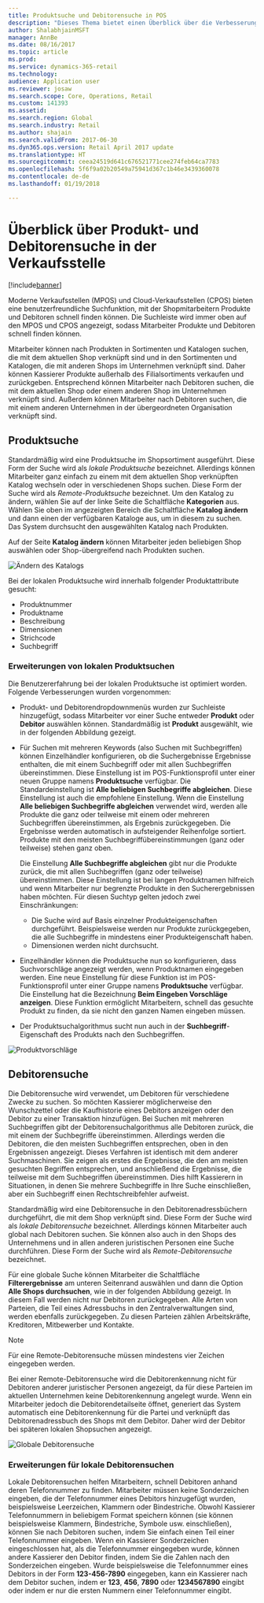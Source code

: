 ```yaml
---
title: Produktsuche und Debitorensuche in POS
description: "Dieses Thema bietet einen Überblick über die Verbesserungen der Produkt- und Debitorensuchfunktion in Dynamics 365 for Retail."
author: ShalabhjainMSFT
manager: AnnBe
ms.date: 08/16/2017
ms.topic: article
ms.prod: 
ms.service: dynamics-365-retail
ms.technology: 
audience: Application user
ms.reviewer: josaw
ms.search.scope: Core, Operations, Retail
ms.custom: 141393
ms.assetid: 
ms.search.region: Global
ms.search.industry: Retail
ms.author: shajain
ms.search.validFrom: 2017-06-30
ms.dyn365.ops.version: Retail April 2017 update
ms.translationtype: HT
ms.sourcegitcommit: ceea24519d641c676521771cee274feb64ca7783
ms.openlocfilehash: 5f6f9a02b20549a75941d367c1b46e3439360078
ms.contentlocale: de-de
ms.lasthandoff: 01/19/2018

---
```


# <a name="overview-of-product-and-customer-search-in-point-of-sale"></a>Überblick über Produkt- und Debitorensuche in der Verkaufsstelle

[!include[banner](includes/banner.md)]

Moderne Verkaufsstellen (MPOS) und Cloud-Verkaufsstellen (CPOS) bieten eine benutzerfreundliche Suchfunktion, mit der Shopmitarbeitern Produkte und Debitoren schnell finden können. Die Suchleiste wird immer oben auf den MPOS und CPOS angezeigt, sodass Mitarbeiter Produkte und Debitoren schnell finden können.

Mitarbeiter können nach Produkten in Sortimenten und Katalogen suchen, die mit dem aktuellen Shop verknüpft sind und in den Sortimenten und Katalogen, die mit anderen Shops im Unternehmen verknüpft sind. Daher können Kassierer Produkte außerhalb des Filialsortiments verkaufen und zurückgeben. Entsprechend können Mitarbeiter nach Debitoren suchen, die mit dem aktuellen Shop oder einem anderen Shop im Unternehmen verknüpft sind. Außerdem können Mitarbeiter nach Debitoren suchen, die mit einem anderen Unternehmen in der übergeordneten Organisation verknüpft sind.

## <a name="product-search"></a>Produktsuche 

Standardmäßig wird eine Produktsuche im Shopsortiment ausgeführt. Diese Form der Suche wird als *lokale Produktsuche* bezeichnet. Allerdings können Mitarbeiter ganz einfach zu einem mit dem aktuellen Shop verknüpften Katalog wechseln oder in verschiedenen Shops suchen. Diese Form der Suche wird als *Remote-Produktsuche* bezeichnet. Um den Katalog zu ändern, wählen Sie auf der linke Seite die Schaltfläche **Kategorien** aus. Wählen Sie oben im angezeigten Bereich die Schaltfläche **Katalog ändern** und dann einen der verfügbaren Kataloge aus, um in diesem zu suchen. Das System durchsucht den ausgewählten Katalog nach Produkten.

Auf der Seite **Katalog ändern** können Mitarbeiter jeden beliebigen Shop auswählen oder Shop-übergreifend nach Produkten suchen.

![Ändern des Katalogs](./media/Changecatalog.png "Ändern des Katalogs")
 
Bei der lokalen Produktsuche wird innerhalb folgender Produktattribute gesucht:

- Produktnummer
- Produktname
- Beschreibung
- Dimensionen
- Strichcode
- Suchbegriff

### <a name="enhancements-to-local-product-searches"></a>Erweiterungen von lokalen Produktsuchen

Die Benutzererfahrung bei der lokalen Produktsuche ist optimiert worden. Folgende Verbesserungen wurden vorgenommen:

- Produkt- und Debitorendropdownmenüs wurden zur Suchleiste hinzugefügt, sodass Mitarbeiter vor einer Suche entweder **Produkt** oder **Debitor** auswählen können. Standardmäßig ist **Produkt** ausgewählt, wie in der folgenden Abbildung gezeigt.
- Für Suchen mit mehreren Keywords (also Suchen mit Suchbegriffen) können Einzelhändler konfigurieren, ob die Suchergebnisse Ergebnisse enthalten, die mit einem Suchbegriff oder mit allen Suchbegriffen übereinstimmen. Diese Einstellung ist im POS-Funktionsprofil unter einer neuen Gruppe namens **Produktsuche** verfügbar. Die Standardeinstellung ist **Alle beliebigen Suchbegriffe abgleichen**. Diese Einstellung ist auch die empfohlene Einstellung. Wenn die Einstellung **Alle beliebigen Suchbegriffe abgleichen** verwendet wird, werden alle Produkte die ganz oder teilweise mit einem oder mehreren Suchbegriffen übereinstimmen, als Ergebnis zurückgegeben. Die Ergebnisse werden automatisch in aufsteigender Reihenfolge sortiert. Produkte mit den meisten Suchbegriffübereinstimmungen (ganz oder teilweise) stehen ganz oben.

    Die Einstellung **Alle Suchbegriffe abgleichen** gibt nur die Produkte zurück, die mit allen Suchbegriffen (ganz oder teilweise) übereinstimmen. Diese Einstellung ist bei langen Produktnamen hilfreich und wenn Mitarbeiter nur begrenzte Produkte in den Sucherergebnissen haben möchten. Für diesen Suchtyp gelten jedoch zwei Einschränkungen:

    - Die Suche wird auf Basis einzelner Produkteigenschaften durchgeführt. Beispielsweise werden nur Produkte zurückgegeben, die alle Suchbegriffe in mindestens einer Produkteigenschaft haben.
    - Dimensionen werden nicht durchsucht.

- Einzelhändler können die Produktsuche nun so konfigurieren, dass Suchvorschläge angezeigt werden, wenn Produktnamen eingegeben werden. Eine neue Einstellung für diese Funktion ist im POS-Funktionsprofil unter einer Gruppe namens **Produktsuche** verfügbar. Die Einstellung hat die Bezeichnung **Beim Eingeben Vorschläge anzeigen**. Diese Funktion ermöglicht Mitarbeitern, schnell das gesuchte Produkt zu finden, da sie nicht den ganzen Namen eingeben müssen.
- Der Produktsuchalgorithmus sucht nun auch in der **Suchbegriff**-Eigenschaft des Produkts nach den Suchbegriffen.

![Produktvorschläge](./media/Productsuggestions.png "Produktvorschläge")

## <a name="customer-search"></a>Debitorensuche

Die Debitorensuche wird verwendet, um Debitoren für verschiedene Zwecke zu suchen. So möchten Kassierer möglicherweise den Wunschzettel oder die Kaufhistorie eines Debitors anzeigen oder den Debitor zu einer Transaktion hinzufügen. Bei Suchen mit mehreren Suchbegriffen gibt der Debitorensuchalgorithmus alle Debitoren zurück, die mit einem der Suchbegriffe übereinstimmen. Allerdings werden die Debitoren, die den meisten Suchbegriffen entsprechen, oben in den Ergebnissen angezeigt. Dieses Verfahren ist identisch mit dem anderer Suchmaschinen. Sie zeigen als erstes die Ergebnisse, die den am meisten gesuchten Begriffen entsprechen, und anschließend die Ergebnisse, die teilweise mit dem Suchbegriffen übereinstimmen. Dies hilft Kassierern in Situationen, in denen Sie mehrere Suchbegriffe in Ihre Suche einschließen, aber ein Suchbegriff einen Rechtschreibfehler aufweist.

Standardmäßig wird eine Debitorensuche in den Debitorenadressbüchern durchgeführt, die mit dem Shop verknüpft sind. Diese Form der Suche wird als *lokale Debitorensuche* bezeichnet. Allerdings können Mitarbeiter auch global nach Debitoren suchen. Sie können also auch in den Shops des Unternehmens und in allen anderen juristischen Personen eine Suche durchführen. Diese Form der Suche wird als *Remote-Debitorensuche* bezeichnet.

Für eine globale Suche können Mitarbeiter die Schaltfläche **Filterergebnisse** am unteren Seitenrand auswählen und dann die Option **Alle Shops durchsuchen**, wie in der folgenden Abbildung gezeigt. In diesem Fall werden nicht nur Debitoren zurückgegeben. Alle Arten von Parteien, die Teil eines Adressbuchs in den Zentralverwaltungen sind, werden ebenfalls zurückgegeben. Zu diesen Parteien zählen Arbeitskräfte, Kreditoren, Mitbewerber und Kontakte.

> [!NOTE]
> Für eine Remote-Debitorensuche müssen mindestens vier Zeichen eingegeben werden.

Bei einer Remote-Debitorensuche wird die Debitorenkennung nicht für Debitoren anderer juristischer Personen angezeigt, da für diese Parteien im aktuellen Unternehmen keine Debitorenkennung angelegt wurde. Wenn ein Mitarbeiter jedoch die Debitorendetailseite öffnet, generiert das System automatisch eine Debitorenkennung für die Partei und verknüpft das Debitorenadressbuch des Shops mit dem Debitor. Daher wird der Debitor bei späteren lokalen Shopsuchen angezeigt.

![Globale Debitorensuche](./media/Globalcustomersearch.png "Globale Debitorensuche")

### <a name="enhancements-to-local-customer-searches"></a>Erweiterungen für lokale Debitorensuchen

Lokale Debitorensuchen helfen Mitarbeitern, schnell Debitoren anhand deren Telefonnummer zu finden. Mitarbeiter müssen keine Sonderzeichen eingeben, die der Telefonnummer eines Debitors hinzugefügt wurden, beispielsweise Leerzeichen, Klammern oder Bindestriche. Obwohl Kassierer Telefonnummern in beliebigem Format speichern können (sie können beispielsweise Klammern, Bindestriche, Symbole usw. einschließen), können Sie nach Debitoren suchen, indem Sie einfach einen Teil einer Telefonnummer eingeben. Wenn ein Kassierer Sonderzeichen eingeschlossen hat, als die Telefonnummer eingegeben wurde, können andere Kassierer den Debitor finden, indem Sie die Zahlen nach den Sonderzeichen eingeben. Wurde beispielsweise die Telefonnummer eines Debitors in der Form **123-456-7890** eingegeben, kann ein Kassierer nach dem Debitor suchen, indem er **123**, **456**, **7890** oder **1234567890** eingibt oder indem er nur die ersten Nummern einer Telefonnummer eingibt.

